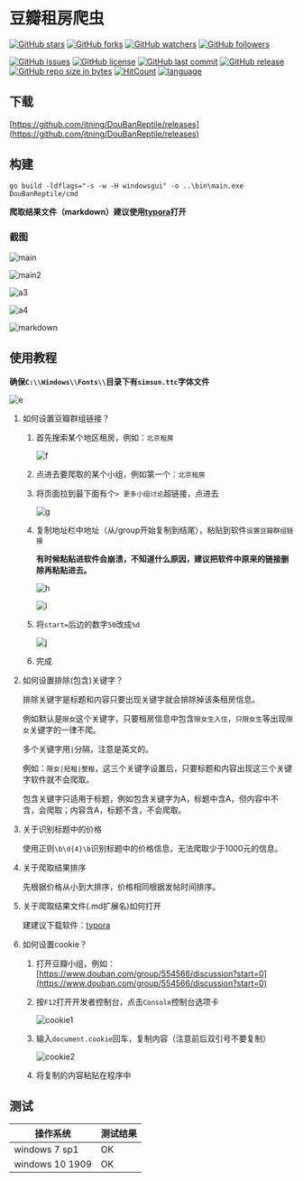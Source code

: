 # 豆瓣租房爬虫

[![GitHub stars](https://img.shields.io/github/stars/itning/DouBanReptile.svg?style=social&label=Stars)](https://github.com/itning/DouBanReptile/stargazers)
[![GitHub forks](https://img.shields.io/github/forks/itning/DouBanReptile.svg?style=social&label=Fork)](https://github.com/itning/DouBanReptile/network/members)
[![GitHub watchers](https://img.shields.io/github/watchers/itning/DouBanReptile.svg?style=social&label=Watch)](https://github.com/itning/DouBanReptile/watchers)
[![GitHub followers](https://img.shields.io/github/followers/itning.svg?style=social&label=Follow)](https://github.com/itning?tab=followers)

[![GitHub issues](https://img.shields.io/github/issues/itning/DouBanReptile.svg)](https://github.com/itning/DouBanReptile/issues)
[![GitHub license](https://img.shields.io/github/license/itning/DouBanReptile.svg)](https://github.com/itning/DouBanReptile/blob/master/LICENSE)
[![GitHub last commit](https://img.shields.io/github/last-commit/itning/DouBanReptile.svg)](https://github.com/itning/DouBanReptile/commits)
[![GitHub release](https://img.shields.io/github/release/itning/DouBanReptile.svg)](https://github.com/itning/DouBanReptile/releases)
[![GitHub repo size in bytes](https://img.shields.io/github/repo-size/itning/DouBanReptile.svg)](https://github.com/itning/DouBanReptile)
[![HitCount](http://hits.dwyl.io/itning/DouBanReptile.svg)](http://hits.dwyl.io/itning/DouBanReptile)
[![language](https://img.shields.io/badge/language-GO-green.svg)](https://github.com/itning/DouBanReptile)

## 下载

[https://github.com/itning/DouBanReptile/releases](https://github.com/itning/DouBanReptile/releases)

## 构建

```shell
go build -ldflags="-s -w -H windowsgui" -o ..\bin\main.exe DouBanReptile/cmd
```

**爬取结果文件（markdown）建议使用[typora](https://typora.io/)打开**

### 截图

![main](https://raw.githubusercontent.com/itning/DouBanReptile/master/pic/main.png)

![main2](https://raw.githubusercontent.com/itning/DouBanReptile/master/pic/main2.png)

![a3](https://raw.githubusercontent.com/itning/DouBanReptile/master/pic/a3png)

![a4](https://raw.githubusercontent.com/itning/DouBanReptile/master/pic/a4.png)

![markdown](https://raw.githubusercontent.com/itning/DouBanReptile/master/pic/markdown.png)

## 使用教程

**确保`C:\\Windows\\Fonts\\`目录下有`simsun.ttc`字体文件**

![e](https://raw.githubusercontent.com/itning/DouBanReptile/master/pic/e.png)

1. 如何设置豆瓣群组链接？

   1. 首先搜索某个地区租房，例如：`北京租房`

      ![f](https://raw.githubusercontent.com/itning/DouBanReptile/master/pic/f.png)

   2. 点进去要爬取的某个小组，例如第一个：`北京租房`

   3. 将页面拉到最下面有个`> 更多小组讨论`超链接，点进去

      ![g](https://raw.githubusercontent.com/itning/DouBanReptile/master/pic/g.png)

   4. 复制地址栏中地址（从/group开始复制到结尾），粘贴到软件`设置豆瓣群组链接`

      **有时候粘贴进软件会崩溃，不知道什么原因，建议把软件中原来的链接删除再粘贴进去。**

      ![h](https://raw.githubusercontent.com/itning/DouBanReptile/master/pic/h.png)

      ![i](https://raw.githubusercontent.com/itning/DouBanReptile/master/pic/i.png)

   5. 将`start=`后边的数字`50`改成`%d`

      ![j](https://raw.githubusercontent.com/itning/DouBanReptile/master/pic/j.png)

   6. 完成

2. 如何设置排除(包含)关键字？

   排除关键字是标题和内容只要出现关键字就会排除掉该条租房信息。

   例如默认是`限女`这个关键字，只要租房信息中包含`限女生入住`，`只限女生`等出现`限女`关键字的一律不爬。

   多个关键字用`|`分隔，注意是英文的。

   例如：`限女|短租|整租`，这三个关键字设置后，只要标题和内容出现这三个关键字软件就不会爬取。
   
   包含关键字只适用于标题，例如包含关键字为A，标题中含A，但内容中不含，会爬取；内容含A，标题不含，不会爬取。

3. 关于识别标题中的价格

   使用正则`\b\d{4}\b`识别标题中的价格信息，无法爬取少于1000元的信息。

4. 关于爬取结果排序

   先根据价格从小到大排序，价格相同根据发帖时间排序。

5. 关于爬取结果文件(.md扩展名)如何打开

   建建议下载软件：[typora](https://typora.io/)
   
6. 如何设置cookie？

   1. 打开豆瓣小组，例如：[https://www.douban.com/group/554566/discussion?start=0](https://www.douban.com/group/554566/discussion?start=0)
   
   2. 按`F12`打开开发者控制台，点击`Console`控制台选项卡

      ![cookie1](https://raw.githubusercontent.com/itning/DouBanReptile/master/pic/cookie1.png)
   
   3. 输入`document.cookie`回车，复制内容（注意前后双引号不要复制）
   
      ![cookie2](https://raw.githubusercontent.com/itning/DouBanReptile/master/pic/cookie2.png)
      
   4. 将复制的内容粘贴在程序中
   
   

## 测试

| 操作系统        | 测试结果 |
| --------------- | -------- |
| windows 7 sp1   | OK       |
| windows 10 1909 | OK       |